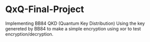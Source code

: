 # QxQ-Final-Project

Implementing BB84 QKD (Quantum Key Distribution)
Using the key genereted by BB84 to make a simple encryption using xor to test encryption/decryption.
